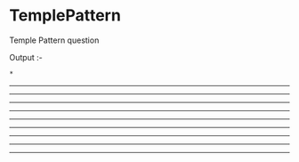 # TemplePattern
Temple Pattern question 

Output :-

    *
   ***
  *****
 *******
*********
**     ** 
**     ** 
**     ** 
**     ** 
**     ** 

